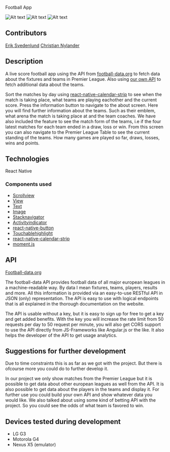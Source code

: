 Football App

![Alt text](img/Screenshot_1.png?raw=true "Football App")
![Alt text](img/Screenshot_2.png?raw=true "Football App")
![Alt text](img/Screenshot_3.png?raw=true "Football App")

## Contributors

[Erik Svedenlund](https://www.linkedin.com/in/erik-svedenlund-b8829512a/)
[Christian Nylander](https://www.linkedin.com/in/christian-nylander-70082812a/)

## Description

A live score football app using the API from [football-data.org](http://www.football-data.org/index) to fetch
data about the fixtures and teams in Premier League. Also using [our own API](https://github.com/eriksvedenlund/teamData/blob/master/teams.json) to fetch additional data about the teams.

Sort the matches by day using [react-native-calendar-strip](https://github.com/BugiDev/react-native-calendar-strip) to see when the match is taking place, what teams are playing eachother and the current score. Press the information button to navigate to the about screen. Here you will find further information about the teams. Such as their emblem, what arena the match is taking place at and
the team coaches. We have also included the feature to see the match form of the teams, i.e if the four latest matches for each team ended in a draw, loss or win.
From this screen you can also navigate to the Premier League Table to see the current standing of the teams. How many games are played so far, draws, losses, wins and points.

## Technologies

React Native

### Components used

* [Scrollview](https://facebook.github.io/react-native/docs/scrollview.html)
* [View](https://facebook.github.io/react-native/docs/view.html)
* [Text](https://facebook.github.io/react-native/docs/text.html)
* [Image](https://facebook.github.io/react-native/docs/image.html)
* [Stacknavigator](https://reactnavigation.org/docs/intro/)
* [Activityindicator](https://facebook.github.io/react-native/docs/activityindicator.html)
* [react-native-button](https://js.coach/react-native/react-native-button?search=button)
* [Touchablehighlight](https://facebook.github.io/react-native/docs/touchablehighlight.html)
* [react-native-calendar-strip](https://github.com/BugiDev/react-native-calendar-strip)
* [moment.js](https://momentjs.com/)

## API

[Football-data.org](http://www.football-data.org/index)

The football-data API provides football data of all major european leagues in a machine-readable way. By data I mean fixtures, teams, players, results and more. All this information is provided via an easy-to-use RESTful API in JSON (only) representation.
The API is easy to use with logical endpoints that is all explained in the thorough documentation on the website.

The API is usable without a key, but it is easy to sign up for free to get a key and get added benefits. With the key you will increase the rate limit from 50 requests per day to 50 request per minute, you will also get CORS support to use the API directly from JS-Frameworks like Angular.js or the like. It also helps the developer of the API to get usage analytics.

## Suggestions for further development

Due to time constraints this is as far as we got with the project. But there is ofcourse more you could do to further develop it.

In our project we only show matches from the Premier League but it is possible to get data about other european leagues as well from the API. It is also possible to get data about the players in the teams and display it. For further use you could build your own API and show whatever data you would like.
We also talked about using some kind of betting API with the project. So you could see the odds of what team is favored to win. 


## Devices tested during development

* LG G3
* Motorola G4
* Nexus X5 (emulator)
